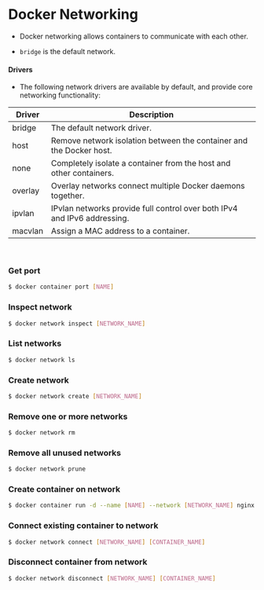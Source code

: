 # Docker Networking

- Docker networking allows containers to communicate with each other.

- `bridge` is the default network.

#### Drivers

- The following network drivers are available by default, and provide core networking functionality:

| Driver  | Description                                                              |
| ------- | ------------------------------------------------------------------------ |
| bridge  | The default network driver.                                              |
| host    | Remove network isolation between the container and the Docker host.      |
| none    | Completely isolate a container from the host and other containers.       |
| overlay | Overlay networks connect multiple Docker daemons together.               |
| ipvlan  | IPvlan networks provide full control over both IPv4 and IPv6 addressing. |
| macvlan | Assign a MAC address to a container.                                     |

<br />

### Get port

```bash
$ docker container port [NAME]
```

### Inspect network

```bash
$ docker network inspect [NETWORK_NAME]
```

### List networks

```bash
$ docker network ls
```

### Create network

```bash
$ docker network create [NETWORK_NAME]
```

### Remove one or more networks

```bash
$ docker network rm
```

### Remove all unused networks

```bash
$ docker network prune
```

### Create container on network

```bash
$ docker container run -d --name [NAME] --network [NETWORK_NAME] nginx
```

### Connect existing container to network

```bash
$ docker network connect [NETWORK_NAME] [CONTAINER_NAME]
```

### Disconnect container from network

```bash
$ docker network disconnect [NETWORK_NAME] [CONTAINER_NAME]
```
